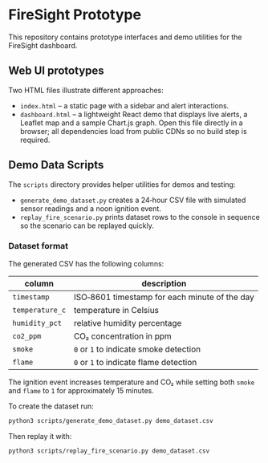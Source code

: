 # FireSight Prototype

This repository contains prototype interfaces and demo utilities for the FireSight dashboard.

## Web UI prototypes

Two HTML files illustrate different approaches:

- `index.html` – a static page with a sidebar and alert interactions.
- `dashboard.html` – a lightweight React demo that displays live alerts, a Leaflet map and a sample Chart.js graph. Open this file directly in a browser; all dependencies load from public CDNs so no build step is required.

## Demo Data Scripts

The `scripts` directory provides helper utilities for demos and testing:

- `generate_demo_dataset.py` creates a 24‑hour CSV file with simulated sensor readings and a noon ignition event.
- `replay_fire_scenario.py` prints dataset rows to the console in sequence so the scenario can be replayed quickly.

### Dataset format

The generated CSV has the following columns:

| column | description |
| --- | --- |
| `timestamp` | ISO‑8601 timestamp for each minute of the day |
| `temperature_c` | temperature in Celsius |
| `humidity_pct` | relative humidity percentage |
| `co2_ppm` | CO₂ concentration in ppm |
| `smoke` | `0` or `1` to indicate smoke detection |
| `flame` | `0` or `1` to indicate flame detection |

The ignition event increases temperature and CO₂ while setting both `smoke` and `flame` to `1` for approximately 15 minutes.

To create the dataset run:

```bash
python3 scripts/generate_demo_dataset.py demo_dataset.csv
```

Then replay it with:

```bash
python3 scripts/replay_fire_scenario.py demo_dataset.csv
```
